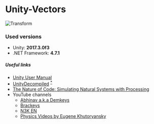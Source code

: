 # Unity-Vectors
![Transform](https://docs.unity3d.com/uploads/Main/TransformExample2.png)
### Used versions
* Unity: <b>2017.3.0f3</b>
* .NET Framework: <b>4.7.1</b>

##### Useful links
* [Unity User Manual](https://docs.unity3d.com/Manual/index.html)
* [UnityDecompiled](https://github.com/MattRix/UnityDecompiled) <sup>[*](https://twitter.com/MattRix/status/961634719795503109)</sup>
* [The Nature of Code: Simulating Natural Systems with Processing](http://natureofcode.com/book/)
 * YouTube channels
    * [Abhinav a.k.a Demkeys](https://www.youtube.com/user/AbhiDemkeys)
    * [Brackeys](https://www.youtube.com/user/Brackeys)
    * [N3K EN](https://www.youtube.com/channel/UCtQPCnbIB7SP_gM1Xtv8bDQ)
    * [Physics Videos by Eugene Khutoryansky](https://www.youtube.com/user/EugeneKhutoryansky)
